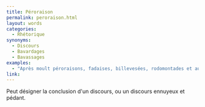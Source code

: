 ```yaml
---
title: Péroraison
permalink: peroraison.html
layout: words
categories:
  - Rhétorique
synonyms:
  - Discours
  - Bavardages
  - Bavassages
examples:
  - "Après moult péroraisons, fadaises, billevesées, rodomontades et autres coquecigrues, nous pouvons reprendre le cours de la vie normale..."
link: 
---
```


Peut désigner la conclusion d'un discours, ou un discours ennuyeux et pédant.

